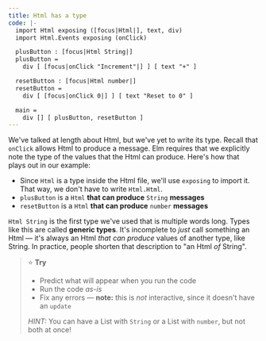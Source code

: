 ```yaml
---
title: Html has a type
code: |-
  import Html exposing ([focus|Html|], text, div)
  import Html.Events exposing (onClick)

  plusButton : [focus|Html String|]
  plusButton =
    div [ [focus|onClick "Increment"|] ] [ text "+" ]

  resetButton : [focus|Html number|]
  resetButton =
    div [ [focus|onClick 0|] ] [ text "Reset to 0" ]

  main =
    div [] [ plusButton, resetButton ]
---
```

We've talked at length about Html, but we've yet to write its type.
Recall that `onClick` allows Html to produce a message.
Elm requires that we explicitly note the type of the values that the Html can produce.
Here's how that plays out in our example:

* Since `Html` is a type inside the Html file, we'll use `exposing` to import it.
  That way, we don't have to write `Html.Html`.
* `plusButton` is a `Html` **that can produce** `String` **messages**
* `resetButton` is a `Html` **that can produce** `number` **messages**

`Html String` is the first type we've used that is multiple words long.
Types like this are called **generic types**.
It's incomplete to _just_ call something an Html —
it's always an Html _that can produce_ values of another type, like String.
In practice, people shorten that description to "an Html _of_ String".

> ⭐️ **Try**
>
> * Predict what will appear when you run the code
> * Run the code _as-is_
> * Fix any errors — **note:** this is _not_ interactive, since it doesn't have an `update`
>
> _HINT:_ You can have a List with `String` or a List with `number`, but not both at once!
